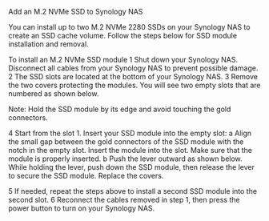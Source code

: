 Add an M.2 NVMe SSD to Synology NAS

You can install up to two M.2 NVMe 2280 SSDs on your Synology NAS to create an SSD cache volume. Follow
the steps below for SSD module installation and removal.

To install an M.2 NVMe SSD module
1 Shut down your Synology NAS. Disconnect all cables from your Synology NAS to prevent possible damage.
2 The SSD slots are located at the bottom of your Synology NAS.
3 Remove the two covers protecting the modules. You will see two empty slots that are numbered as shown
below.

Note: Hold the SSD module by its edge and avoid touching the gold connectors.

4 Start from the slot 1. Insert your SSD module into the empty slot:
a Align the small gap between the gold connectors of the SSD module with the notch in the empty slot. Insert
the module into the slot. Make sure that the module is properly inserted.
b Push the lever outward as shown below. While holding the lever, push down the SSD module, then release
the lever to secure the SSD module. Replace the covers.

5 If needed, repeat the steps above to install a second SSD module into the second slot.
6 Reconnect the cables removed in step 1, then press the power button to turn on your Synology NAS.
